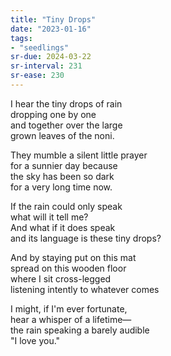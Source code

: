 ```yaml
---
title: "Tiny Drops"
date: "2023-01-16"
tags:
- "seedlings"
sr-due: 2024-03-22
sr-interval: 231
sr-ease: 230
---
```


I hear the tiny drops of rain  
dropping one by one  
and together over the large  
grown leaves of the noni.  

They mumble a silent little prayer  
for a sunnier day because  
the sky has been so dark  
for a very long time now.  

If the rain could only speak  
what will it tell me?  
And what if it does speak  
and its language is these tiny drops?  

And by staying put on this mat  
spread on this wooden floor  
where I sit cross-legged  
listening intently to whatever comes  

I might, if I'm ever fortunate,  
hear a whisper of a lifetime—  
the rain speaking a barely audible  
"I love you."  